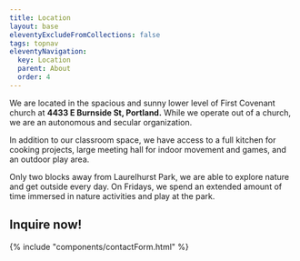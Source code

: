 ```yaml
---
title: Location
layout: base
eleventyExcludeFromCollections: false
tags: topnav
eleventyNavigation:
  key: Location
  parent: About
  order: 4
---
```


We are located in the spacious and sunny lower level of First Covenant church at **4433 E Burnside St, Portland.** While we operate out of a church, we are an autonomous and secular organization.

In addition to our classroom space, we have access to a full kitchen for cooking projects, large meeting hall for indoor movement and games, and an outdoor play area.

Only two blocks away from Laurelhurst Park, we are able to explore nature and get outside every day. On Fridays, we spend an extended amount of time immersed in nature activities and play at the park.

## Inquire now!

{% include "components/contactForm.html" %}
